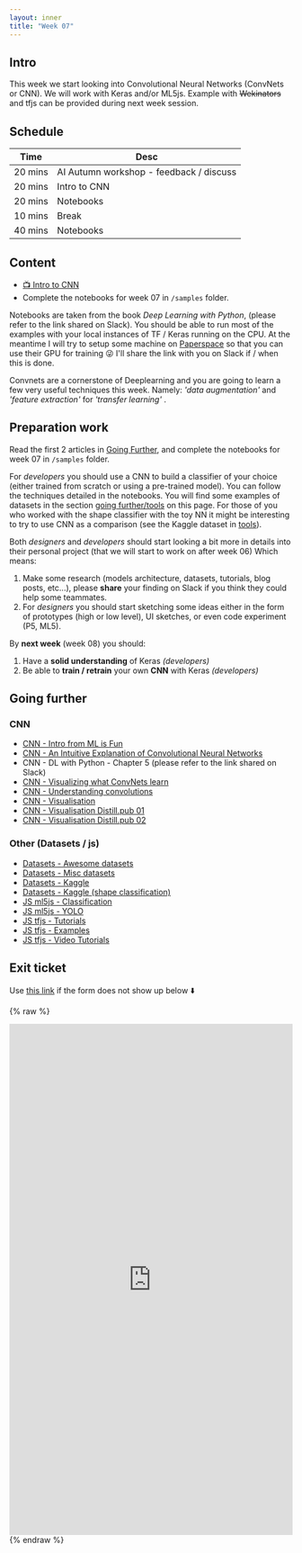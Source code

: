 ```yaml
---
layout: inner
title: "Week 07" 
---
```



## Intro

This week we start looking into Convolutional Neural Networks (ConvNets or CNN). We will work with Keras and/or ML5js. Example with ~~Wekinators~~ and tfjs can be provided during next week session. 


## Schedule

|Time         |Desc                                      |
|---          |---                                       |
|20 mins      | AI Autumn workshop - feedback / discuss  |
|20 mins      | Intro to CNN                             |
|20 mins      | Notebooks                                |
|10 mins      | Break                                    |
|40 mins      | Notebooks                                |


## Content

* [:tv: Intro to CNN](https://digitalideation.github.io/digcre_h2101/slides/week07.html)
* Complete the notebooks for week 07 in `/samples` folder.

Notebooks are taken from the book _Deep Learning with Python_, (please refer to the link shared on Slack). You should be able to run most of the examples with your local instances of TF / Keras running on the CPU. At the meantime I will try to setup some machine on [Paperspace](https://www.paperspace.com) so that you can use their GPU for training :stuck_out_tongue_winking_eye: I'll share the link with you on Slack if / when this is done.

Convnets are a cornerstone of Deeplearning and you are going to learn a few very useful techniques this week. Namely: _'data augmentation'_ and _'feature extraction'_ for _'transfer learning'_ . 


## Preparation work

Read the first 2 articles in [Going Further](#going-further), and complete the notebooks for week 07 in `/samples` folder.

For _developers_ you should use a CNN to build a classifier of your choice (either trained from scratch or using a pre-trained model). You can follow the techniques detailed in the notebooks. You will find some examples of datasets in the section [going further/tools](#tools) on this page. For those of you who worked with the shape classifier with the toy NN it might be interesting to try to use CNN as a comparison (see the Kaggle dataset in [tools](#tools)). 

Both _designers_ and _developers_ should start looking a bit more in details into their personal project (that we will start to work on after week 06) Which means:

1. Make some research (models architecture, datasets, tutorials, blog posts, etc...), please __share__ your finding on Slack if you think they could help some teammates.
2. For _designers_ you should start sketching some ideas either in the form of prototypes (high or low level), UI sketches, or even code experiment (P5, ML5).

By __next week__ (week 08) you should:

1. Have a __solid understanding__ of  Keras _(developers)_
2. Be able to __train / retrain__ your own __CNN__ with Keras _(developers)_


## Going further

### CNN 

+ [CNN - Intro from ML is Fun](https://medium.com/@ageitgey/machine-learning-is-fun-part-3-deep-learning-and-convolutional-neural-networks-f40359318721)
+ [CNN - An Intuitive Explanation of Convolutional Neural Networks](https://ujjwalkarn.me/2016/08/11/intuitive-explanation-convnets/)
+ CNN - DL with Python - Chapter 5 (please refer to the link shared on Slack)
+ [CNN - Visualizing what ConvNets learn](https://cs231n.github.io/understanding-cnn/)
+ [CNN - Understanding convolutions](http://colah.github.io/posts/2014-07-Understanding-Convolutions/)
+ [CNN - Visualisation](http://scs.ryerson.ca/~aharley/vis/conv/flat.html)
+ [CNN - Visualisation Distill.pub 01](https://distill.pub/2017/feature-visualization/)
+ [CNN - Visualisation Distill.pub 02](https://distill.pub/2018/building-blocks/)

### Other (Datasets / js) 

+ [Datasets - Awesome datasets](https://github.com/awesomedata/awesome-public-datasets)
+ [Datasets - Misc datasets](https://www.kdnuggets.com/datasets/index.html)
+ [Datasets - Kaggle](https://www.kaggle.com/datasets)
+ [Datasets - Kaggle (shape classification)](https://www.kaggle.com/smeschke/four-shapes/home)
+ [JS ml5js - Classification](https://ml5js.org/docs/image-classification-example)
+ [JS ml5js - YOLO](https://ml5js.org/docs/yolo-webcam)
+ [JS tfjs - Tutorials](https://js.tensorflow.org/tutorials/)
+ [JS tfjs - Examples](https://github.com/tensorflow/tfjs-examples)
+ [JS tfjs - Video Tutorials](https://github.com/tensorflow/tfjs/blob/master/GALLERY.md#video-tutorials)


## Exit ticket

Use [this link](https://docs.google.com/forms/d/e/1FAIpQLSd5dN93yEYxwUBsafueZ8AY7Ep7yKsQdCZrKBBWnG18Ck7P0g/viewform?usp=sf_link) if the form does not show up below :arrow_down:

{% raw %}
<iframe src="https://docs.google.com/forms/d/e/1FAIpQLSd5dN93yEYxwUBsafueZ8AY7Ep7yKsQdCZrKBBWnG18Ck7P0g/viewform?embedded=true" width="100%" height="909" frameborder="0" marginheight="0" marginwidth="0" frameborder="no">Loading…</iframe>
{% endraw %}